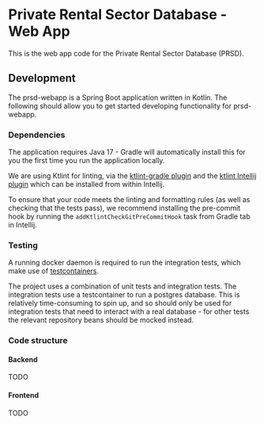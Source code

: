 # Private Rental Sector Database - Web App

This is the web app code for the Private Rental Sector Database (PRSD).

## Development

The prsd-webapp is a Spring Boot application written in Kotlin. The following should allow you to get started developing
functionality for prsd-webapp.

### Dependencies

The application requires Java 17 - Gradle will automatically install this for you the first time you run the
application locally.

We are using Ktlint for linting, via the [ktlint-gradle plugin](https://github.com/jlleitschuh/ktlint-gradle) and the
[ktlint Intellij plugin](https://plugins.jetbrains.com/plugin/15057-ktlint) which can be installed from within Intellij.

To ensure that your code meets the linting and formatting rules (as well as checking that the tests pass), we recommend
installing the pre-commit hook by running the `addKtlintCheckGitPreCommitHook` task from Gradle tab in Intellij.

### Testing

A running docker daemon is required to run the integration tests, which make use
of [testcontainers](https://testcontainers.com/).

The project uses a combination of unit tests and integration tests. The integration tests use a testcontainer to run a
postgres database. This is relatively time-consuming to spin up, and so should only be used for integration tests that
need to interact with a real database - for other tests the relevant repository beans should be mocked instead.

### Code structure

#### Backend

TODO

#### Frontend

TODO